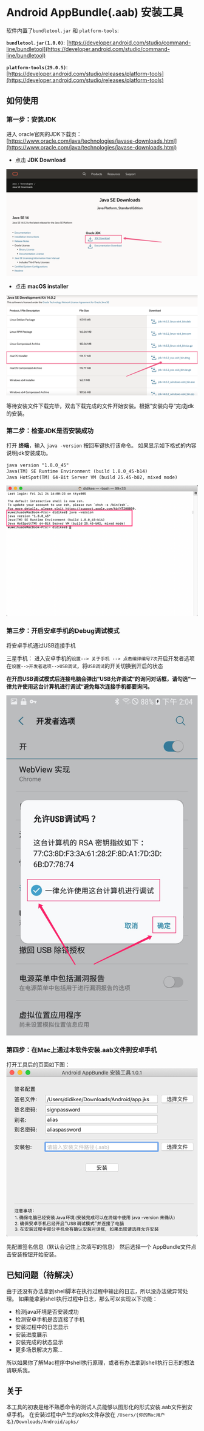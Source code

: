 # Android AppBundle(.aab) 安装工具

软件内置了`bundletool.jar` 和 `platform-tools`:

**`bundletool.jar(1.0.0)`**: [https://developer.android.com/studio/command-line/bundletool](https://developer.android.com/studio/command-line/bundletool)

**`platform-tools(29.0.5)`**: [https://developer.android.com/studio/releases/platform-tools](https://developer.android.com/studio/releases/platform-tools)

## 如何使用

### 第一步：安装JDK

进入 oracle官网的JDK下载页：[https://www.oracle.com/java/technologies/javase-downloads.html](https://www.oracle.com/java/technologies/javase-downloads.html)

 - 点击 **JDK Download**

![点击 JDK Download](pics/jdk_page.png)

 - 点击 **macOS installer**

![点击 macOS installer](pics/jdk_download.png)

等待安装文件下载完毕，双击下载完成的文件开始安装。根据”安装向导“完成jdk的安装。

### 第二步：检查JDK是否安装成功

打开 **终端**，输入 `java -version` 按回车键执行该命令。
如果显示如下格式的内容说明jdk安装成功。

```
java version "1.8.0_45"
Java(TM) SE Runtime Environment (build 1.8.0_45-b14)
Java HotSpot(TM) 64-Bit Server VM (build 25.45-b02, mixed mode)
```
![检查jdk状态](pics/jdk_check.png)

### 第三步：开启安卓手机的Debug调试模式
将安卓手机通过USB连接手机

三星手机：
进入安卓手机的`设置--> 关于手机 --> 点击编译编号7次`开启开发者选项
在`设置-->开发者选项-->USB调试`，将`USB调试`的开关切换到开启的状态

**在开启USB调试模式后连接电脑会弹出”USB允许调试“的询问对话框，请勾选”一律允许使用这台计算机进行调试“避免每次连接手机都要询问。**

![允许USB调试](pics/usb_debug.jpg)

### 第四步：在Mac上通过本软件安装.aab文件到安卓手机
打开工具后的页面如下图：
![软件页面](pics/tool_main_page.png)

先配置签名信息（默认会记住上次填写的信息）
然后选择一个 AppBundle文件点击安装按钮开始安装。

## 已知问题（待解决）

由于还没有办法拿到shell脚本在执行过程中输出的日志，所以没办法做异常处理。
如果能拿到shell执行过程中日志，那么可以实现以下功能：
 - 检测java环境是否安装成功
 - 检测安卓手机是否连接了手机
 - 安装过程中的日志显示
 - 安装进度展示
 - 安装完成的状态显示
 - 更多场景解决方案...

所以如果你了解Mac程序中shell执行原理，或者有办法拿到shell执行日志的想法请联系我。

## 关于

本工具的初衷是给不熟悉命令的测试人员能够以图形化的形式安装.aab文件到安卓手机。
在安装过程中产生的apks文件存放在 `/Users/{你的Mac用户名}/Downloads/Android/apks/`



